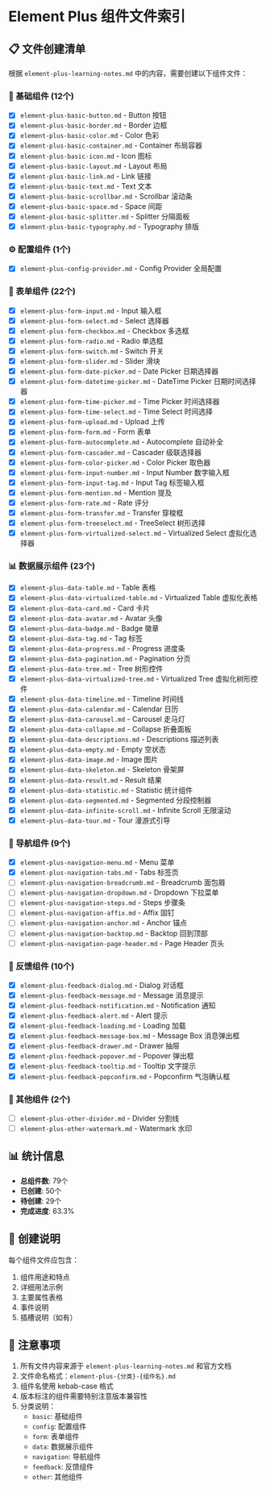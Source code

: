 # Element Plus 组件文件索引

## 📋 文件创建清单

根据 `element-plus-learning-notes.md` 中的内容，需要创建以下组件文件：

### 🎨 基础组件 (12个)
- [x] `element-plus-basic-button.md` - Button 按钮
- [x] `element-plus-basic-border.md` - Border 边框
- [x] `element-plus-basic-color.md` - Color 色彩
- [x] `element-plus-basic-container.md` - Container 布局容器
- [x] `element-plus-basic-icon.md` - Icon 图标
- [x] `element-plus-basic-layout.md` - Layout 布局
- [x] `element-plus-basic-link.md` - Link 链接
- [x] `element-plus-basic-text.md` - Text 文本
- [x] `element-plus-basic-scrollbar.md` - Scrollbar 滚动条
- [x] `element-plus-basic-space.md` - Space 间距
- [x] `element-plus-basic-splitter.md` - Splitter 分隔面板
- [x] `element-plus-basic-typography.md` - Typography 排版

### ⚙️ 配置组件 (1个)
- [x] `element-plus-config-provider.md` - Config Provider 全局配置

### 📝 表单组件 (22个)
- [x] `element-plus-form-input.md` - Input 输入框
- [x] `element-plus-form-select.md` - Select 选择器
- [x] `element-plus-form-checkbox.md` - Checkbox 多选框
- [x] `element-plus-form-radio.md` - Radio 单选框
- [x] `element-plus-form-switch.md` - Switch 开关
- [x] `element-plus-form-slider.md` - Slider 滑块
- [x] `element-plus-form-date-picker.md` - Date Picker 日期选择器
- [x] `element-plus-form-datetime-picker.md` - DateTime Picker 日期时间选择器
- [x] `element-plus-form-time-picker.md` - Time Picker 时间选择器
- [x] `element-plus-form-time-select.md` - Time Select 时间选择
- [x] `element-plus-form-upload.md` - Upload 上传
- [x] `element-plus-form-form.md` - Form 表单
- [x] `element-plus-form-autocomplete.md` - Autocomplete 自动补全
- [x] `element-plus-form-cascader.md` - Cascader 级联选择器
- [x] `element-plus-form-color-picker.md` - Color Picker 取色器
- [x] `element-plus-form-input-number.md` - Input Number 数字输入框
- [x] `element-plus-form-input-tag.md` - Input Tag 标签输入框
- [x] `element-plus-form-mention.md` - Mention 提及
- [x] `element-plus-form-rate.md` - Rate 评分
- [x] `element-plus-form-transfer.md` - Transfer 穿梭框
- [x] `element-plus-form-treeselect.md` - TreeSelect 树形选择
- [x] `element-plus-form-virtualized-select.md` - Virtualized Select 虚拟化选择器

### 📊 数据展示组件 (23个)
- [x] `element-plus-data-table.md` - Table 表格
- [x] `element-plus-data-virtualized-table.md` - Virtualized Table 虚拟化表格
- [x] `element-plus-data-card.md` - Card 卡片
- [x] `element-plus-data-avatar.md` - Avatar 头像
- [x] `element-plus-data-badge.md` - Badge 徽章
- [x] `element-plus-data-tag.md` - Tag 标签
- [x] `element-plus-data-progress.md` - Progress 进度条
- [x] `element-plus-data-pagination.md` - Pagination 分页
- [x] `element-plus-data-tree.md` - Tree 树形控件
- [x] `element-plus-data-virtualized-tree.md` - Virtualized Tree 虚拟化树形控件
- [x] `element-plus-data-timeline.md` - Timeline 时间线
- [x] `element-plus-data-calendar.md` - Calendar 日历
- [x] `element-plus-data-carousel.md` - Carousel 走马灯
- [x] `element-plus-data-collapse.md` - Collapse 折叠面板
- [x] `element-plus-data-descriptions.md` - Descriptions 描述列表
- [x] `element-plus-data-empty.md` - Empty 空状态
- [x] `element-plus-data-image.md` - Image 图片
- [x] `element-plus-data-skeleton.md` - Skeleton 骨架屏
- [x] `element-plus-data-result.md` - Result 结果
- [x] `element-plus-data-statistic.md` - Statistic 统计组件
- [x] `element-plus-data-segmented.md` - Segmented 分段控制器
- [x] `element-plus-data-infinite-scroll.md` - Infinite Scroll 无限滚动
- [x] `element-plus-data-tour.md` - Tour 漫游式引导

### 🧭 导航组件 (9个)
- [x] `element-plus-navigation-menu.md` - Menu 菜单
- [x] `element-plus-navigation-tabs.md` - Tabs 标签页
- [ ] `element-plus-navigation-breadcrumb.md` - Breadcrumb 面包屑
- [ ] `element-plus-navigation-dropdown.md` - Dropdown 下拉菜单
- [ ] `element-plus-navigation-steps.md` - Steps 步骤条
- [ ] `element-plus-navigation-affix.md` - Affix 固钉
- [ ] `element-plus-navigation-anchor.md` - Anchor 锚点
- [ ] `element-plus-navigation-backtop.md` - Backtop 回到顶部
- [ ] `element-plus-navigation-page-header.md` - Page Header 页头

### 💬 反馈组件 (10个)
- [x] `element-plus-feedback-dialog.md` - Dialog 对话框
- [x] `element-plus-feedback-message.md` - Message 消息提示
- [x] `element-plus-feedback-notification.md` - Notification 通知
- [x] `element-plus-feedback-alert.md` - Alert 提示
- [x] `element-plus-feedback-loading.md` - Loading 加载
- [x] `element-plus-feedback-message-box.md` - Message Box 消息弹出框
- [x] `element-plus-feedback-drawer.md` - Drawer 抽屉
- [x] `element-plus-feedback-popover.md` - Popover 弹出框
- [x] `element-plus-feedback-tooltip.md` - Tooltip 文字提示
- [x] `element-plus-feedback-popconfirm.md` - Popconfirm 气泡确认框

### 🔧 其他组件 (2个)
- [ ] `element-plus-other-divider.md` - Divider 分割线
- [ ] `element-plus-other-watermark.md` - Watermark 水印

## 📊 统计信息

- **总组件数**: 79个
- **已创建**: 50个
- **待创建**: 29个
- **完成进度**: 63.3%

## 🚀 创建说明

每个组件文件应包含：
1. 组件用途和特点
2. 详细用法示例
3. 主要属性表格
4. 事件说明
5. 插槽说明（如有）

## 📝 注意事项

1. 所有文件内容来源于 `element-plus-learning-notes.md` 和官方文档
2. 文件命名格式：`element-plus-{分类}-{组件名}.md`
3. 组件名使用 kebab-case 格式
4. 版本标注的组件需要特别注意版本兼容性
5. 分类说明：
   - `basic`: 基础组件
   - `config`: 配置组件
   - `form`: 表单组件
   - `data`: 数据展示组件
   - `navigation`: 导航组件
   - `feedback`: 反馈组件
   - `other`: 其他组件 